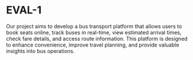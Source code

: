 # EVAL-1
Our project aims to develop a bus transport platform that allows users to book seats online, track buses in real-time, view estimated arrival times, check fare details, and access route information. This platform is designed to enhance convenience, improve travel planning, and provide valuable insights into bus operations.
